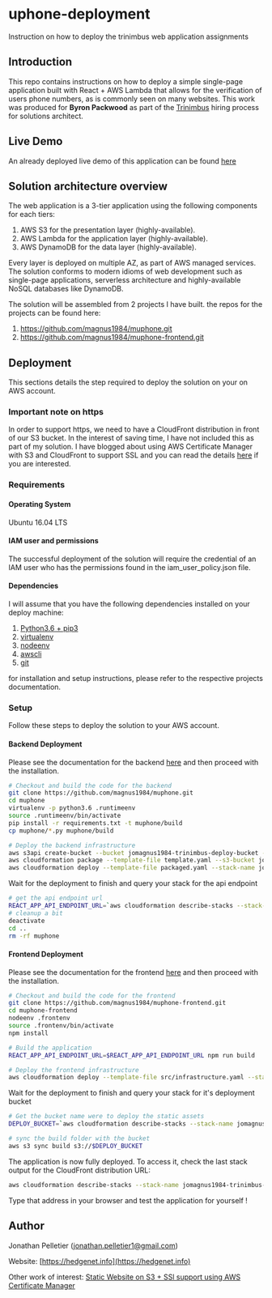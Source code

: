 # uphone-deployment
Instruction on how to deploy the trinimbus web application assignments

## Introduction
This repo contains instructions on how to deploy a simple single-page application built with React + AWS Lambda that allows for the verification of 
users phone numbers, as is commonly seen on many websites. This work was produced for **Byron Packwood** as part of 
the [Trinimbus](https://www.trinimbus.com/) hiring process for solutions architect.

## Live Demo
An already deployed live demo of this application can be found [here](http://jomagnus1984-trinimbus-frontend-hostingbucket-1pmtg54qeouiu.s3-website.ca-central-1.amazonaws.com/)

## Solution architecture overview
The web application is a 3-tier application using the following components for each tiers:

1. AWS S3 for the presentation layer (highly-available).
2. AWS Lambda for the application layer (highly-available).
3. AWS DynamoDB for the data layer (highly-available).

Every layer is deployed on multiple AZ, as part of AWS managed services.
The solution conforms to modern idioms
of web development such as single-page applications, serverless architecture and highly-available NoSQL databases 
like DynamoDB. 

The solution will be assembled from 2 projects I have built. the repos for the projects can be found here:

1. https://github.com/magnus1984/muphone.git
2. https://github.com/magnus1984/muphone-frontend.git

## Deployment
This sections details the step required to deploy the solution on your on AWS account.

### Important note on https
In order to support https, we need to have a CloudFront distribution in front of our S3 bucket. In the interest
of saving time, I have not included this as part of my solution. I have blogged about using AWS Certificate Manager
with S3 and CloudFront to support SSL and you can read the details 
[here](https://hedgenet.info/posts/static-s3-cloudformation.html) if you are interested.

### Requirements

#### Operating System
Ubuntu 16.04 LTS

#### IAM user and permissions
The successful deployment of the solution will require the credential of an IAM user who has the permissions found in the iam_user_policy.json file.

#### Dependencies
I will assume that you have the following dependencies installed on your deploy machine:

1. [Python3.6 + pip3](https://www.python.org/)
2. [virtualenv](https://github.com/pypa/virtualenv)
3. [nodeenv](https://github.com/ekalinin/nodeenv)
4. [awscli](https://docs.aws.amazon.com/cli/latest/userguide/cli-chap-welcome.html)
5. [git](https://git-scm.com/)

for installation and setup instructions, please refer to the respective projects documentation.

### Setup
Follow these steps to deploy the solution to your AWS account.

#### Backend Deployment
Please see the documentation for the backend [here](https://github.com/magnus1984/muphone.git) and then proceed
with the installation.

```bash
# Checkout and build the code for the backend
git clone https://github.com/magnus1984/muphone.git
cd muphone
virtualenv -p python3.6 .runtimeenv
source .runtimeenv/bin/activate
pip install -r requirements.txt -t muphone/build
cp muphone/*.py muphone/build

# Deploy the backend infrastructure
aws s3api create-bucket --bucket jomagnus1984-trinimbus-deploy-bucket --region ca-central-1 --create-bucket-configuration LocationConstraint=ca-central-1
aws cloudformation package --template-file template.yaml --s3-bucket jomagnus1984-trinimbus-deploy-bucket --output-template-file packaged.yaml
aws cloudformation deploy --template-file packaged.yaml --stack-name jomagnus1984-trinimbus-backend --capabilities CAPABILITY_IAM
```

Wait for the deployment to finish and query your stack for the api endpoint

```bash
# get the api endpoint url
REACT_APP_API_ENDPOINT_URL=`aws cloudformation describe-stacks --stack-name jomagnus1984-trinimbus-backend --query 'Stacks[0].Outputs[0].OutputValue' | sed -e 's/\"//g'`
# cleanup a bit
deactivate
cd ..
rm -rf muphone
```

#### Frontend Deployment
Please see the documentation for the frontend [here](https://github.com/magnus1984/muphone-frontend.git) and then proceed
with the installation.
```bash
# Checkout and build the code for the frontend
git clone https://github.com/magnus1984/muphone-frontend.git
cd muphone-frontend
nodeenv .frontenv
source .frontenv/bin/activate
npm install

# Build the application
REACT_APP_API_ENDPOINT_URL=$REACT_APP_API_ENDPOINT_URL npm run build

# Deploy the frontend infrastructure
aws cloudformation deploy --template-file src/infrastructure.yaml --stack-name jomagnus1984-trinimbus-frontend
```

Wait for the deployment to finish and query your stack for it's deployment bucket

```bash
# Get the bucket name were to deploy the static assets
DEPLOY_BUCKET=`aws cloudformation describe-stacks --stack-name jomagnus1984-trinimbus-frontend --query 'Stacks[0].Outputs[1].OutputValue' | sed -e 's/\"//g'`

# sync the build folder with the bucket
aws s3 sync build s3://$DEPLOY_BUCKET
```

The application is now fully deployed. To access it, check the last stack output for the CloudFront distribution URL:

```bash
aws cloudformation describe-stacks --stack-name jomagnus1984-trinimbus-frontend --query 'Stacks[0].Outputs[0].OutputValue'
```

Type that address in your browser and test the application for yourself !

## Author
Jonathan Pelletier (jonathan.pelletier1@gmail.com)

Website: [https://hedgenet.info](https://hedgenet.info)

Other work of interest: [Static Website on S3 + SSl support using AWS Certificate Manager](https://hedgenet.info/posts/static-s3-cloudformation.html)
